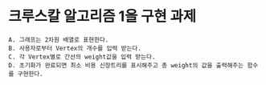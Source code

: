 # 크루스칼 알고리즘 1을 구현 과제
    A. 그래프는 2차원 배열로 표현한다.
    B. 사용자로부터 Vertex의 개수를 입력 받는다.
    C. 각 Vertex별로 간선의 weight값을 입력 받는다.
    D. 초기화가 완료되면 최소 비용 신장트리를 표시해주고 총 weight의 값을 출력해주는 함수를 구현한다.
